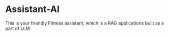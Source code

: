 # Assistant-AI
This is your friendly Fitness assistant, which is a RAG applications built as a part of LLM
